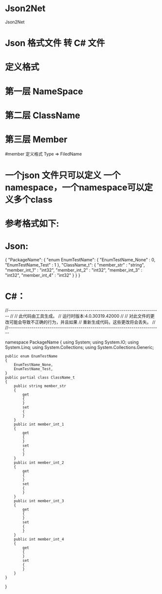 # Json2Net
Json2Net


# Json 格式文件 转 C# 文件

# 定义格式
# 第一层 NameSpace
# 第二层 ClassName
# 第三层 Member

#member 定义格式  Type => FiledName

#  一个json 文件只可以定义 一个namespace，一个namespace可以定义多个class

# 参考格式如下:

# Json:

{
	"PackageName":
	{
		"enum EnumTestName":
		{
			"EnumTestName_None" : 0,
			"EnumTestName_Test" : 1
		},
		"ClassName_t":
		{
			"member_str" : "string",
			"member_int_1" : "int32",
			"member_int_2" : "int32",
			"member_int_3" : "int32",
			"member_int_4" : "int32"
		}
	}
}

# C#：
//------------------------------------------------------------------------------
// <auto-generated>
//     此代码由工具生成。
//     运行时版本:4.0.30319.42000
//
//     对此文件的更改可能会导致不正确的行为，并且如果
//     重新生成代码，这些更改将会丢失。
// </auto-generated>
//------------------------------------------------------------------------------

namespace PackageName
{
    using System;
    using System.IO;
    using System.Linq;
    using System.Collections;
    using System.Collections.Generic;
    
    public enum EnumTestName
    {
        EnumTestName_None,
        EnumTestName_Test,
    }
    public partial class ClassName_t
    {
        public string member_str
        {
            get
            {
            }
            set
            {
            }
        }
        public int member_int_1
        {
            get
            {
            }
            set
            {
            }
        }
        public int member_int_2
        {
            get
            {
            }
            set
            {
            }
        }
        public int member_int_3
        {
            get
            {
            }
            set
            {
            }
        }
        public int member_int_4
        {
            get
            {
            }
            set
            {
            }
        }
    }
}

